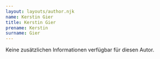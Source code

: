 ```yaml
---
layout: layouts/author.njk
name: Kerstin Gier
title: Kerstin Gier
prename: Kerstin
surname: Gier
---
```

Keine zusätzlichen Informationen verfügbar für diesen Autor.
